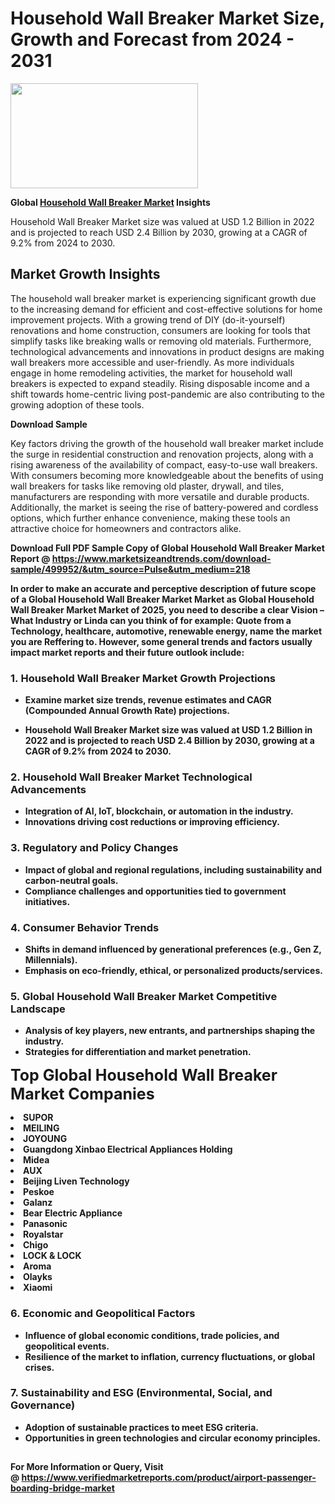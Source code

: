 <H1>Household Wall Breaker Market Size, Growth and Forecast from 2024 - 2031</H1><img class="aligncenter size-medium wp-image-584254" src="https://thirdeyenews.in/wp-content/uploads/2024/09/Global-Market-Research-300x168.jpeg" alt="" width="300" height="168" /><p><strong>Global&nbsp;<a href="https://www.marketsizeandtrends.com/download-sample/499952/&amp;utm_source=Pulse&amp;utm_medium=218">Household Wall Breaker Market</a> Insights</strong></p><p>Household Wall Breaker Market size was valued at USD 1.2 Billion in 2022 and is projected to reach USD 2.4 Billion by 2030, growing at a CAGR of 9.2% from 2024 to 2030.</p><p><h2>Market Growth Insights</h2> <p>The household wall breaker market is experiencing significant growth due to the increasing demand for efficient and cost-effective solutions for home improvement projects. With a growing trend of DIY (do-it-yourself) renovations and home construction, consumers are looking for tools that simplify tasks like breaking walls or removing old materials. Furthermore, technological advancements and innovations in product designs are making wall breakers more accessible and user-friendly. As more individuals engage in home remodeling activities, the market for household wall breakers is expected to expand steadily. Rising disposable income and a shift towards home-centric living post-pandemic are also contributing to the growing adoption of these tools.</p> <p><strong>Download Sample</strong></p> <p>Key factors driving the growth of the household wall breaker market include the surge in residential construction and renovation projects, along with a rising awareness of the availability of compact, easy-to-use wall breakers. With consumers becoming more knowledgeable about the benefits of using wall breakers for tasks like removing old plaster, drywall, and tiles, manufacturers are responding with more versatile and durable products. Additionally, the market is seeing the rise of battery-powered and cordless options, which further enhance convenience, making these tools an attractive choice for homeowners and contractors alike.</p> <p><strong></p><p><span class=""><strong>Download Full PDF Sample Copy of Global Household Wall Breaker Market Report</strong> @ <a href="https://www.marketsizeandtrends.com/download-sample/499952/&amp;utm_source=Pulse&amp;utm_medium=218" target="_blank">https://www.marketsizeandtrends.com/download-sample/499952/&amp;utm_source=Pulse&amp;utm_medium=218</a></span></p><p>In order to make an accurate and perceptive description of future scope of a Global&nbsp;Household Wall Breaker Market Market as Global&nbsp;Household Wall Breaker Market Market of 2025, you need to describe a clear Vision &ndash; What Industry or Linda can you think of for example: Quote from a Technology, healthcare, automotive, renewable energy, name the market you are Reffering to. However, some general trends and factors usually impact market reports and their future outlook include:</p><h3>1.&nbsp;<strong>Household Wall Breaker Market Growth Projections</strong></h3><ul><li>Examine market size trends, revenue estimates and CAGR (Compounded Annual Growth Rate) projections.</li><li><p>Household Wall Breaker Market size was valued at USD 1.2 Billion in 2022 and is projected to reach USD 2.4 Billion by 2030, growing at a CAGR of 9.2% from 2024 to 2030.</p></li></ul><h3>2.&nbsp;<strong>Household Wall Breaker Market Technological Advancements</strong></h3><ul><li>Integration of AI, IoT, blockchain, or automation in the industry.</li><li>Innovations driving cost reductions or improving efficiency.</li></ul><h3>3.&nbsp;<strong>Regulatory and Policy Changes</strong></h3><ul><li>Impact of global and regional regulations, including sustainability and carbon-neutral goals.</li><li>Compliance challenges and opportunities tied to government initiatives.</li></ul><h3>4.&nbsp;<strong>Consumer Behavior Trends</strong></h3><ul><li>Shifts in demand influenced by generational preferences (e.g., Gen Z, Millennials).</li><li>Emphasis on eco-friendly, ethical, or personalized products/services.</li></ul><h3>5.&nbsp;<strong>Global Household Wall Breaker Market Competitive Landscape</strong></h3><ul><li>Analysis of key players, new entrants, and partnerships shaping the industry.</li><li>Strategies for differentiation and market penetration.</li></ul><p data-pm-slice="1 1 []"><span style="color: inherit; font-family: inherit; font-size: 25px;">Top Global Household Wall Breaker Market Companies</span></p><div class="" data-test-id=""><p><li>SUPOR</li><li> MEILING</li><li> JOYOUNG</li><li> Guangdong Xinbao Electrical Appliances Holding</li><li> Midea</li><li> AUX</li><li> Beijing Liven Technology</li><li> Peskoe</li><li> Galanz</li><li> Bear Electric Appliance</li><li> Panasonic</li><li> Royalstar</li><li> Chigo</li><li> LOCK & LOCK</li><li> Aroma</li><li> Olayks</li><li> Xiaomi</li></p></div><h3>6.&nbsp;<strong>Economic and Geopolitical Factors</strong></h3><ul><li>Influence of global economic conditions, trade policies, and geopolitical events.</li><li>Resilience of the market to inflation, currency fluctuations, or global crises.</li></ul><h3>7.&nbsp;<strong>Sustainability and ESG (Environmental, Social, and Governance)</strong></h3><ul><li>Adoption of sustainable practices to meet ESG criteria.</li><li>Opportunities in green technologies and circular economy principles.</li></ul><h2><strong style="font-size: 14px;">For More Information or Query, Visit @&nbsp;</strong><a style="background-color: #ffffff; font-size: 14px;" href="https://www.marketsizeandtrends.com/report/household-wall-breaker-market/" target="_blank">https://www.verifiedmarketreports.com/product/airport-passenger-boarding-bridge-market</a></h2>

